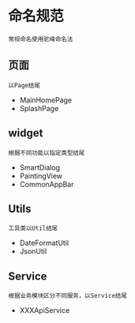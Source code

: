 # 命名规范
`常规命名使用驼峰命名法`

## 页面
`以Page结尾`

- MainHomePage
- SplashPage

## widget
`根据不同功能以指定类型结尾`

- SmartDialog
- PaintingView
- CommonAppBar

## Utils
`工具类以Util结尾`
- DateFormatUtil
- JsonUtil

## Service
`根据业务模块区分不同服务，以Service结尾`
- XXXApiService
